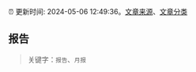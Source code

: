 :alarm_clock: 更新时间: 2024-05-06 12:49:36。[文章来源](/README.md)、[文章分类](/TAGS.md)

## 报告


> 关键字：`报告`、`月报`



